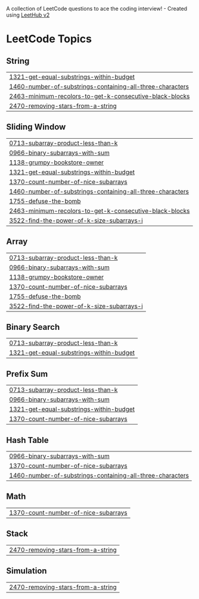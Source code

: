A collection of LeetCode questions to ace the coding interview! - Created using [LeetHub v2](https://github.com/arunbhardwaj/LeetHub-2.0)
<!---LeetCode Topics Start-->
# LeetCode Topics
## String
|  |
| ------- |
| [1321-get-equal-substrings-within-budget](https://github.com/Knighteye097/leetcodeJourney/tree/master/1321-get-equal-substrings-within-budget) |
| [1460-number-of-substrings-containing-all-three-characters](https://github.com/Knighteye097/leetcodeJourney/tree/master/1460-number-of-substrings-containing-all-three-characters) |
| [2463-minimum-recolors-to-get-k-consecutive-black-blocks](https://github.com/Knighteye097/leetcodeJourney/tree/master/2463-minimum-recolors-to-get-k-consecutive-black-blocks) |
| [2470-removing-stars-from-a-string](https://github.com/Knighteye097/leetcodeJourney/tree/master/2470-removing-stars-from-a-string) |
## Sliding Window
|  |
| ------- |
| [0713-subarray-product-less-than-k](https://github.com/Knighteye097/leetcodeJourney/tree/master/0713-subarray-product-less-than-k) |
| [0966-binary-subarrays-with-sum](https://github.com/Knighteye097/leetcodeJourney/tree/master/0966-binary-subarrays-with-sum) |
| [1138-grumpy-bookstore-owner](https://github.com/Knighteye097/leetcodeJourney/tree/master/1138-grumpy-bookstore-owner) |
| [1321-get-equal-substrings-within-budget](https://github.com/Knighteye097/leetcodeJourney/tree/master/1321-get-equal-substrings-within-budget) |
| [1370-count-number-of-nice-subarrays](https://github.com/Knighteye097/leetcodeJourney/tree/master/1370-count-number-of-nice-subarrays) |
| [1460-number-of-substrings-containing-all-three-characters](https://github.com/Knighteye097/leetcodeJourney/tree/master/1460-number-of-substrings-containing-all-three-characters) |
| [1755-defuse-the-bomb](https://github.com/Knighteye097/leetcodeJourney/tree/master/1755-defuse-the-bomb) |
| [2463-minimum-recolors-to-get-k-consecutive-black-blocks](https://github.com/Knighteye097/leetcodeJourney/tree/master/2463-minimum-recolors-to-get-k-consecutive-black-blocks) |
| [3522-find-the-power-of-k-size-subarrays-i](https://github.com/Knighteye097/leetcodeJourney/tree/master/3522-find-the-power-of-k-size-subarrays-i) |
## Array
|  |
| ------- |
| [0713-subarray-product-less-than-k](https://github.com/Knighteye097/leetcodeJourney/tree/master/0713-subarray-product-less-than-k) |
| [0966-binary-subarrays-with-sum](https://github.com/Knighteye097/leetcodeJourney/tree/master/0966-binary-subarrays-with-sum) |
| [1138-grumpy-bookstore-owner](https://github.com/Knighteye097/leetcodeJourney/tree/master/1138-grumpy-bookstore-owner) |
| [1370-count-number-of-nice-subarrays](https://github.com/Knighteye097/leetcodeJourney/tree/master/1370-count-number-of-nice-subarrays) |
| [1755-defuse-the-bomb](https://github.com/Knighteye097/leetcodeJourney/tree/master/1755-defuse-the-bomb) |
| [3522-find-the-power-of-k-size-subarrays-i](https://github.com/Knighteye097/leetcodeJourney/tree/master/3522-find-the-power-of-k-size-subarrays-i) |
## Binary Search
|  |
| ------- |
| [0713-subarray-product-less-than-k](https://github.com/Knighteye097/leetcodeJourney/tree/master/0713-subarray-product-less-than-k) |
| [1321-get-equal-substrings-within-budget](https://github.com/Knighteye097/leetcodeJourney/tree/master/1321-get-equal-substrings-within-budget) |
## Prefix Sum
|  |
| ------- |
| [0713-subarray-product-less-than-k](https://github.com/Knighteye097/leetcodeJourney/tree/master/0713-subarray-product-less-than-k) |
| [0966-binary-subarrays-with-sum](https://github.com/Knighteye097/leetcodeJourney/tree/master/0966-binary-subarrays-with-sum) |
| [1321-get-equal-substrings-within-budget](https://github.com/Knighteye097/leetcodeJourney/tree/master/1321-get-equal-substrings-within-budget) |
| [1370-count-number-of-nice-subarrays](https://github.com/Knighteye097/leetcodeJourney/tree/master/1370-count-number-of-nice-subarrays) |
## Hash Table
|  |
| ------- |
| [0966-binary-subarrays-with-sum](https://github.com/Knighteye097/leetcodeJourney/tree/master/0966-binary-subarrays-with-sum) |
| [1370-count-number-of-nice-subarrays](https://github.com/Knighteye097/leetcodeJourney/tree/master/1370-count-number-of-nice-subarrays) |
| [1460-number-of-substrings-containing-all-three-characters](https://github.com/Knighteye097/leetcodeJourney/tree/master/1460-number-of-substrings-containing-all-three-characters) |
## Math
|  |
| ------- |
| [1370-count-number-of-nice-subarrays](https://github.com/Knighteye097/leetcodeJourney/tree/master/1370-count-number-of-nice-subarrays) |
## Stack
|  |
| ------- |
| [2470-removing-stars-from-a-string](https://github.com/Knighteye097/leetcodeJourney/tree/master/2470-removing-stars-from-a-string) |
## Simulation
|  |
| ------- |
| [2470-removing-stars-from-a-string](https://github.com/Knighteye097/leetcodeJourney/tree/master/2470-removing-stars-from-a-string) |
<!---LeetCode Topics End-->